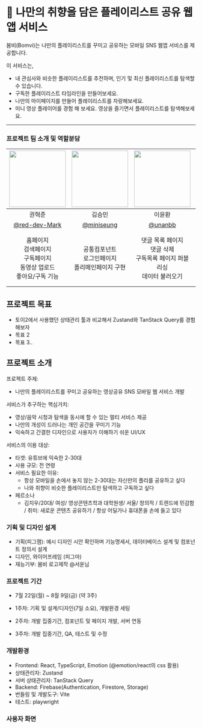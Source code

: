 # 🦖 나만의 취향을 담은 플레이리스트 공유 웹앱 서비스

<!-- <image alt="studio-t" width="800" src="https://github.com/user-attachments/assets/780fdc29-ee4b-4f92-a5a0-f0ade55a600c" style="border-radius: 20px" /> 대문이미지 넣으면 됨-->

봄비(Bomvi)는 나만의 플레이리스트를 꾸미고 공유하는 모바일 SNS 웹앱 서비스를 제공합니다.

이 서비스는,

- 내 관심사와 비슷한 플레이리스트를 추천하며, 인기 및 최신 플레이리스트를 탐색할 수 있습니다.
- 구독한 플레이리스트 타임라인을 만들어보세요.
- 나만의 마이페이지를 만들어 플레이리스트를 자랑해보세요.
- 미니 영상 플레이어를 경험 해 보세요. 영상을 즐기면서 플레이리스트를 탐색해보세요.

---

### 프로젝트 팀 소개 및 역할분담

| [<img src="https://avatars.githubusercontent.com/u/93127663?v=4" width="150" height="150"/>](https://github.com/red-dev-Mark) | [<img src="https://avatars.githubusercontent.com/u/170381378?v=4" width="150" height="150"/>](https://github.com/miniseung) | [<img src="https://avatars.githubusercontent.com/u/86473590?v=4" width="150" height="150"/>](https://github.com/unanbb) | [<img src="https://avatars.githubusercontent.com/u/170402797?v=4" width="150" height="150"/>](https://github.com/dyeongg) | [<img src="https://avatars.githubusercontent.com/u/27764950?s=400&u=07e0fe49d204a77b0814e7f126cda53b6fc97fd1&v=4" width="150" height="150"/>](https://github.com/clara-shin) |
| :---------------------------------------------------------------------------------------------------------------------------: | :-------------------------------------------------------------------------------------------------------------------------: | :---------------------------------------------------------------------------------------------------------------------: | :-----------------------------------------------------------------------------------------------------------------------: | :--------------------------------------------------------------------------------------------------------------------------------------------------------------------------: |
|                                                            권혁준                                                             |                                                           김승민                                                            |                                                         이윤환                                                          |                                                          임효정                                                           |                                                                                    신혜진                                                                                    |
|                                       [@red-dev-Mark](https://github.com/red-dev-Mark)                                        |                                         [@miniseung](https://github.com/miniseung)                                          |                                          [@unanbb](https://github.com/unanbb)                                           |                                          [@dyeongg](https://github.com/dyeongg)                                           |                                                                 [@clara-shin](https://github.com/clara-shin)                                                                 |
|                         홈페이지<br/>검색페이지<br/>구독페이지<br/>동영상 업로드<br/>좋아요/구독 기능                         |                                    공통컴포넌트<br/>로그인페이지<br/>플리메인페이지 구현                                    |                     댓글 목록 페이지<br/>댓글 삭제<br/>구독목록 페이지 퍼블리싱<br/>데이터 불러오기                     |                                           홈페이지 퍼블리싱<br/>댓글 추가<br/>                                            |                                    미니영상플레이어<br/>플리메인페이지<br/>마이페이지<br/>플리생성, 라우터<br/>레이아웃<br/>공통컴포넌트                                     |

## 프로젝트 목표

- 토이2에서 사용했던 상태관리 툴과 비교해서 Zustand와 TanStack Query를 경험해보자
- 목표 2
- 목표 3..

## 프로젝트 소개

프로젝트 주제:

- 나만의 플레이리스트를 꾸미고 공유하는 영상공유 SNS 모바일 웹 서비스 개발

서비스가 추구하는 핵심가치:

- 영상/음악 시청과 탐색을 동시에 할 수 있는 멀티 서비스 제공
- 나만의 개성이 드러나는 개인 공간을 꾸미기 기능
- 익숙하고 간결한 디자인으로 사용자가 이해하기 쉬운 UI/UX

서비스의 이용 대상:

- 타겟: 유튜브에 익숙한 2-30대
- 사용 규모: 전 연령
- 서비스 필요한 이유:
  - 항상 모바일을 손에서 놓지 않는 2-30대는 자신만의 플리를 공유하고 싶다
  - 나와 취향이 비슷한 플레이리스트만 탐색하고 구독하고 싶다
- 페르소나
  - 김지우/20대/ 여성/ 영상콘텐츠학과 대학원생/ 서울/ 창의적 / 트렌드에 민감함 / 취미: 새로운 콘텐츠 공유하기 / 항상 어딜가나 휴대폰을 손에 들고 있다

### 기획 및 디자인 설계

- 기획(피그잼): 예시 디자인 시안 확인하며 기능명세서, 데이터베이스 설계 및 컴포넌트 정의서 설계
- 디자인, 와이어프레임 (피그마)
- 재능기부: 봄비 로고제작 @서윤님

### 프로젝트 기간

- 7월 22일(월) ~ 8월 9일(금) (약 3주)

- 1주차: 기획 및 설계/디자인(7일 소요), 개발환경 세팅

- 2주차: 개발 집중기간, 컴포넌트 및 페이지 개발, 서버 연동

- 3주차: 개발 집중기간, QA, 테스트 및 수정

### 개발환경

- Frontend: React, TypeScript, Emotion (@emotion/react의 css 활용)
- 상태관리자: Zustand
- 서버 상태관리자: TanStack Query
- Backend: Firebase(Authentication, Firestore, Storage)
- 번들링 및 개발도구: Vite
- 테스트: playwright

### 사용자 화면

<!-- <image alt="studio-t" width="800" src="https://github.com/user-attachments/assets/c9df010b-cc10-457d-8967-160156719c78" style="border-radius: 20px" /> -->
